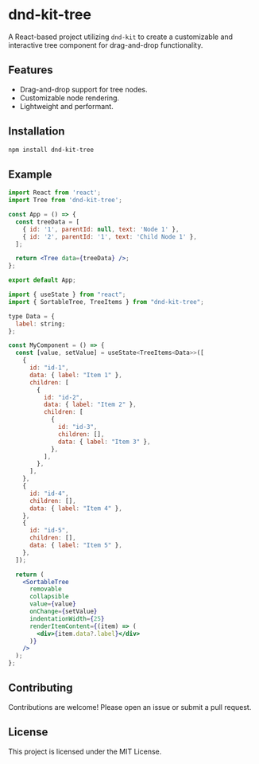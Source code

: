 # dnd-kit-tree

A React-based project utilizing `dnd-kit` to create a customizable and interactive tree component for drag-and-drop functionality.

## Features

- Drag-and-drop support for tree nodes.
- Customizable node rendering.
- Lightweight and performant.

## Installation

```bash
npm install dnd-kit-tree
```

## Example

```jsx
import React from 'react';
import Tree from 'dnd-kit-tree';

const App = () => {
  const treeData = [
    { id: '1', parentId: null, text: 'Node 1' },
    { id: '2', parentId: '1', text: 'Child Node 1' },
  ];

  return <Tree data={treeData} />;
};

export default App;
```

```jsx
import { useState } from "react";
import { SortableTree, TreeItems } from "dnd-kit-tree";

type Data = {
  label: string;
};

const MyComponent = () => {
  const [value, setValue] = useState<TreeItems<Data>>([
    {
      id: "id-1",
      data: { label: "Item 1" },
      children: [
        {
          id: "id-2",
          data: { label: "Item 2" },
          children: [
            {
              id: "id-3",
              children: [],
              data: { label: "Item 3" },
            },
          ],
        },
      ],
    },
    {
      id: "id-4",
      children: [],
      data: { label: "Item 4" },
    },
    {
      id: "id-5",
      children: [],
      data: { label: "Item 5" },
    },
  ]);

  return (
    <SortableTree
      removable
      collapsible
      value={value}
      onChange={setValue}
      indentationWidth={25}
      renderItemContent={(item) => (
        <div>{item.data?.label}</div>
      )}
    />
  );
};
```

## Contributing

Contributions are welcome! Please open an issue or submit a pull request.

## License

This project is licensed under the MIT License.